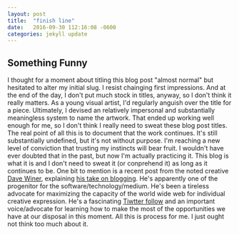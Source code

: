 ```yaml
---
layout: post
title:  "finish line"
date:   2016-09-30 112:16:08 -0600
categories: jekyll update
---
```

## Something Funny
I thought for a moment about titling this blog post "almost normal" but hesitated to alter my initial slug. I resist chainging first impressions. And at the end of the day, I don't put much stock in titles, anyway, so I don't think it really matters. As a young visual artist, I'd regularly anguish over the title for a piece. Ultimately, I devised an relatively impersonal and substantially meaningless system to name the artwork. That ended up working well enough for me, so I don't think I really need to sweat these blog post titles.
The real point of all this is to document that the work continues. It's still substantially undefined, but it's not without purpose. I'm reaching a new level of conviction that trusting my instincts will bear fruit. I wouldn't have ever doubted that in the past, but now I'm actually practicing it. This blog is what it is and I don't need to sweat it (or conprehend it) as long as it continues to be.
One bit to mention is a recent post from the noted creative [Dave Winer](https://github.com/scripting), explaining [his take on blogging](http://scripting.com/2015/02/07/theUneditedVoiceOfAPerson.html). He's apparently one of the progenitor for the software/technology/medium. He's been a tireless advocate for maximizing the capacity of the world wide web for individual creative expression. He's a fascinating [Tiwtter follow](https://twitter.com/davewiner) and an important voice/advocate for learning how to make the most of the opportunities we have at our disposal in this moment.
All this is process for me. I just ought not think too much about it.
